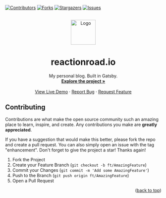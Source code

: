 <a name="readme-top"></a>

[![Contributors][contributors-shield]][contributors-url]
[![Forks][forks-shield]][forks-url]
[![Stargazers][stars-shield]][stars-url]
[![Issues][issues-shield]][issues-url]

<br/>
<div align="center">
  <a href="https://github.com/IbrahimBagalwa/reactionroad.io">
    <img src="public/img/mba.jpg" alt="Logo" width="80" height="80">
  </a>

  <h1 align="center">reactionroad.io</h1>

  <p align="center">
    My personal blog. Built in Gatsby.
    <br />
    <a href="https://github.com/IbrahimBagalwa/reactionroad.io"><strong>Explore the project »</strong></a>
    <br />
    <br />
    <a href="https://reactionroad.netlify.app/">View Live Demo</a>
    ·
    <a href="https://github.com/IbrahimBagalwa/reactionroad.io/issues">Report Bug</a>
    ·
    <a href="https://github.com/IbrahimBagalwa/reactionroad.io/issues">Request Feature</a>
  </p>
</div>

<!-- CONTRIBUTING -->

## Contributing

Contributions are what make the open source community such an amazing place to learn, inspire, and create. Any contributions you make are **greatly appreciated**.

If you have a suggestion that would make this better, please fork the repo and create a pull request. You can also simply open an issue with the tag "enhancement".
Don't forget to give the project a star! Thanks again!

1. Fork the Project
2. Create your Feature Branch (`git checkout -b ft/AmazingFeature`)
3. Commit your Changes (`git commit -m 'Add some AmazingFeature'`)
4. Push to the Branch (`git push origin ft/AmazingFeature`)
5. Open a Pull Request

<p align="right">(<a href="#readme-top">back to top</a>)</p>

[contributors-shield]: https://img.shields.io/github/contributors/IbrahimBagalwa/reactionroad.io.svg?style=for-the-badge
[contributors-url]: https://github.com/IbrahimBagalwa/reactionroad.io/graphs/contributors
[forks-shield]: https://img.shields.io/github/forks/IbrahimBagalwa/reactionroad.io.svg?style=for-the-badge
[forks-url]: https://github.com/IbrahimBagalwa/reactionroad.io/network/members
[stars-shield]: https://img.shields.io/github/stars/IbrahimBagalwa/reactionroad.io.svg?style=for-the-badge
[stars-url]: https://github.com/IbrahimBagalwa/reactionroad.io/stargazers
[issues-shield]: https://img.shields.io/github/issues/IbrahimBagalwa/reactionroad.io.svg?style=for-the-badge
[issues-url]: https://github.com/IbrahimBagalwa/reactionroad.io/issues
